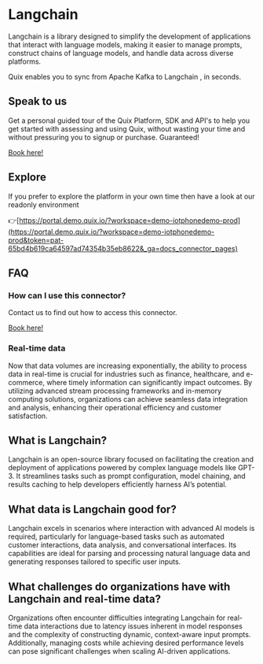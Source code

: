 <!--[tech-name]-->
# Langchain

<!--[ai-blurb-about-tech]-->
Langchain is a library designed to simplify the development of applications that interact with language models, making it easier to manage prompts, construct chains of language models, and handle data across diverse platforms.

Quix enables you to sync from Apache Kafka <span id="to_or_from">to</span> <span id="techname">Langchain</span> , in seconds.

## Speak to us

Get a personal guided tour of the Quix Platform, SDK and API's to help you get started with assessing and using Quix, without wasting your time and without pressuring you to signup or purchase. Guaranteed!

[Book here!](https://quix.io/book-a-demo)

## Explore

If you prefer to explore the platform in your own time then have a look at our readonly environment

👉[https://portal.demo.quix.io/?workspace=demo-iotphonedemo-prod](https://portal.demo.quix.io/?workspace=demo-iotphonedemo-prod&token=pat-65bd4b619ca64597ad74354b35eb8622&_ga=docs_connector_pages)

## FAQ 

### How can I use this connector?

Contact us to find out how to access this connector.

[Book here!](https://quix.io/book-a-demo)

### Real-time data

Now that data volumes are increasing exponentially, the ability to process data in real-time is crucial for industries such as finance, healthcare, and e-commerce, where timely information can significantly impact outcomes. By utilizing advanced stream processing frameworks and in-memory computing solutions, organizations can achieve seamless data integration and analysis, enhancing their operational efficiency and customer satisfaction.

## What is <span id="techname">Langchain</span>?

<!--[tech-seo-text]-->
Langchain is an open-source library focused on facilitating the creation and deployment of applications powered by complex language models like GPT-3. It streamlines tasks such as prompt configuration, model chaining, and results caching to help developers efficiently harness AI’s potential.

## What data is <span id="techname">Langchain</span> good for?

<!--[tech-data-seo-text]-->
Langchain excels in scenarios where interaction with advanced AI models is required, particularly for language-based tasks such as automated customer interactions, data analysis, and conversational interfaces. Its capabilities are ideal for parsing and processing natural language data and generating responses tailored to specific user inputs.

## What challenges do organizations have with <span id="techname">Langchain</span> and real-time data?

<!--[tech-challenges-seo-text]-->
Organizations often encounter difficulties integrating Langchain for real-time data interactions due to latency issues inherent in model responses and the complexity of constructing dynamic, context-aware input prompts. Additionally, managing costs while achieving desired performance levels can pose significant challenges when scaling AI-driven applications.